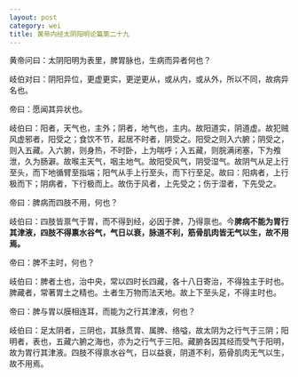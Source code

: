 ```yaml
---
layout: post
category: wei
title: 黄帝内经太阴阳明论篇第二十九
---
```

黄帝问曰：太阴阳明为表里，脾胃脉也，生病而异者何也？

岐伯对曰：阴阳异位，更虚更实，更逆更从，或从内，或从外，所以不同，故病异名也。

帝曰：愿闻其异状也。

岐伯曰：阳者，天气也，主外；阴者，地气也，主内。故阳道实，阴道虚。故犯贼风虚邪者，阳受之；食饮不节，起居不时者，阴受之。阳受之则入六腑；阴受之，则入五藏。入六腑，则身热，不时卧，上为喘呼；入五藏，则脘满闭塞，下为飧泄，久为肠澼。故喉主天气，咽主地气。故阳受风气，阴受湿气。故阴气从足上行至头，而下地循臂至指端；阳气从手上行至头，而下行至足。故曰：阳病者，上行极而下；阴病者，下行极而上。故伤于风者，上先受之；伤于湿者，下先受之。

帝曰：脾病而四肢不用，何也？

岐伯曰：四肢皆禀气于胃，而不得到经，必因于脾，乃得禀也。今**脾病不能为胃行其津液，四肢不得禀水谷气，气日以衰，脉道不利，筋骨肌肉皆无气以生，故不用焉。**

帝曰：脾不主时，何也？

岐伯曰：脾者土也，治中央，常以四时长四藏，各十八日寄治，不得独主于时也。脾藏者，常著胃土之精也。土者生万物而法天地。故上下至头足，不得主时也。

帝曰：脾与胃以膜相连耳，而能为之行其津液，何也？

岐伯曰：足太阴者，三阴也，其脉贯胃、属脾、络嗌，故太阴为之行气于三阴；阳明者，表也，五藏六腑之海也，亦为之行气于三阳。藏腑各因其经而受气于阳明，故为胃行其津液。四肢不得禀水谷气，日以益衰，阴道不利，筋骨肌肉无气以生，故不用焉。